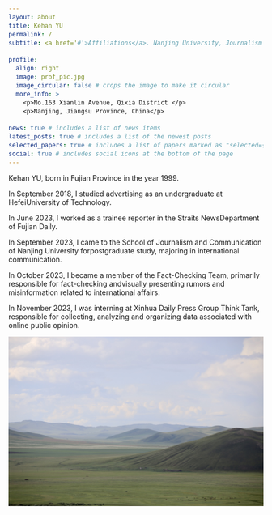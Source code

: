```yaml
---
layout: about
title: Kehan YU
permalink: /
subtitle: <a href='#'>Affiliations</a>. Nanjing University, Journalism and Communication School

profile:
  align: right
  image: prof_pic.jpg
  image_circular: false # crops the image to make it circular
  more_info: >
    <p>No.163 Xianlin Avenue, Qixia District </p>
    <p>Nanjing, Jiangsu Province, China</p>

news: true # includes a list of news items
latest_posts: true # includes a list of the newest posts
selected_papers: true # includes a list of papers marked as "selected={true}"
social: true # includes social icons at the bottom of the page
---
```

Kehan YU, born in Fujian Province in the year 1999.

In September 2018, I studied advertising as an undergraduate at HefeiUniversity of Technology.

In June 2023, I worked as a trainee reporter in the Straits NewsDepartment of Fujian Daily.

In September 2023, I came to the School of Journalism and Communication of Nanjing University forpostgraduate study, majoring in international communication.

In October 2023, I became a member of the Fact-Checking Team, primarily responsible for fact-checking andvisually presenting rumors and misinformation related to international affairs.

In November 2023, I was interning at Xinhua Daily Press Group Think Tank, responsible for collecting, analyzing and organizing data associated with online public opinion.

<img src="/assets/img/IMG_1.jpg" align = "middle" width ="800px">
